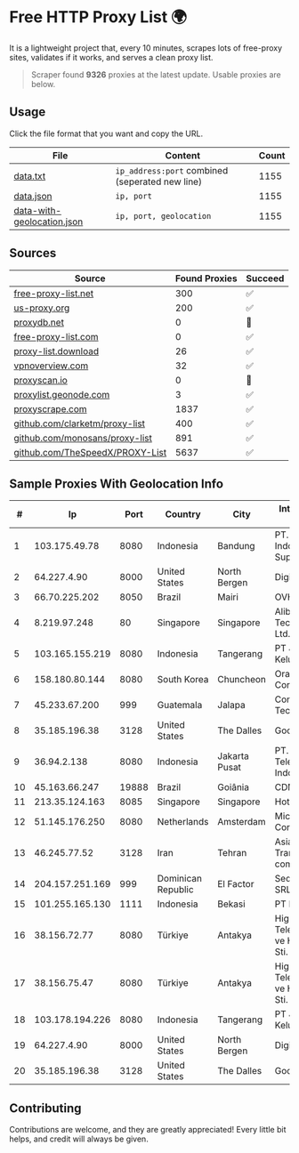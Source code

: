
# Free HTTP Proxy List 🌍

It is a lightweight project that, every 10 minutes, scrapes lots of free-proxy sites, validates if it works, and serves a clean proxy list.


> Scraper found **9326** proxies at the latest update. Usable proxies are below.

## Usage

Click the file format that you want and copy the URL.


|File|Content|Count|
|----|-------|-----|
|[data.txt](https://raw.githubusercontent.com/themiralay/Proxy-List-World/master/data.txt)|`ip_address:port` combined (seperated new line)|1155|
|[data.json](https://raw.githubusercontent.com/themiralay/Proxy-List-World/master/data.json)|`ip, port`|1155|
|[data-with-geolocation.json](https://raw.githubusercontent.com/themiralay/Proxy-List-World/master/data-with-geolocation.json)|`ip, port, geolocation`|1155|

## Sources

|Source|Found Proxies|Succeed|
|------|-------------|-------|
|[free-proxy-list.net](https://free-proxy-list.net)|300|✅|
|[us-proxy.org](https://www.us-proxy.org)|200|✅|
|[proxydb.net](http://proxydb.net)|0|🚫|
|[free-proxy-list.com](https://free-proxy-list.com/?page=&port=&type%5B%5D=http&type%5B%5D=https&up_time=0&search=Search)|0|✅|
|[proxy-list.download](https://www.proxy-list.download/HTTP)|26|✅|
|[vpnoverview.com](https://vpnoverview.com/privacy/anonymous-browsing/free-proxy-servers)|32|✅|
|[proxyscan.io](https://www.proxyscan.io)|0|🚫|
|[proxylist.geonode.com](https://proxylist.geonode.com/api/proxy-list?limit=300&page=1&sort_by=lastChecked&sort_type=desc&protocols=http,https)|3|✅|
|[proxyscrape.com](https://api.proxyscrape.com/v2/?request=displayproxies&protocol=http&timeout=10000&country=all&ssl=all&anonymity=all)|1837|✅|
|[github.com/clarketm/proxy-list](https://raw.githubusercontent.com/clarketm/proxy-list/master/proxy-list-raw.txt)|400|✅|
|[github.com/monosans/proxy-list](https://raw.githubusercontent.com/monosans/proxy-list/main/proxies/http.txt)|891|✅|
|[github.com/TheSpeedX/PROXY-List](https://raw.githubusercontent.com/TheSpeedX/PROXY-List/master/http.txt)|5637|✅|


## Sample Proxies With Geolocation Info

|#|Ip|Port|Country|City|Internet Service Provider|
|-|--|----|-------|----|-------------------------|
|1|103.175.49.78|8080|Indonesia|Bandung|PT. Trans Indonesia Superkoridor|
|2|64.227.4.90|8000|United States|North Bergen|DigitalOcean, LLC|
|3|66.70.225.202|8050|Brazil|Mairi|OVH Hosting|
|4|8.219.97.248|80|Singapore|Singapore|Alibaba (US) Technology Co., Ltd.|
|5|103.165.155.219|8080|Indonesia|Tangerang|PT Jaringan Keluarga Bersama|
|6|158.180.80.144|8080|South Korea|Chuncheon|Oracle Corporation|
|7|45.233.67.200|999|Guatemala|Jalapa|Conectividad Y Tecnologia S.A.|
|8|35.185.196.38|3128|United States|The Dalles|Google LLC|
|9|36.94.2.138|8080|Indonesia|Jakarta Pusat|PT. Telekomunikasi Indonesia|
|10|45.163.66.247|19888|Brazil|Goiânia|CDM TELECOM|
|11|213.35.124.163|8085|Singapore|Singapore|HotRoute|
|12|51.145.176.250|8080|Netherlands|Amsterdam|Microsoft Corporation|
|13|46.245.77.52|3128|Iran|Tehran|Asiatech Data Transmission company|
|14|204.157.251.169|999|Dominican Republic|El Factor|Sequre Networks SRL|
|15|101.255.165.130|1111|Indonesia|Bekasi|PT Remala Abadi|
|16|38.156.72.77|8080|Türkiye|Antakya|High Speed Telekomunikasyon ve Hab. Hiz. Ltd. Sti.|
|17|38.156.75.47|8080|Türkiye|Antakya|High Speed Telekomunikasyon ve Hab. Hiz. Ltd. Sti.|
|18|103.178.194.226|8080|Indonesia|Tangerang|PT Jaringan Keluarga Bersama|
|19|64.227.4.90|8000|United States|North Bergen|DigitalOcean, LLC|
|20|35.185.196.38|3128|United States|The Dalles|Google LLC|



## Contributing

Contributions are welcome, and they are greatly appreciated! Every
little bit helps, and credit will always be given.

